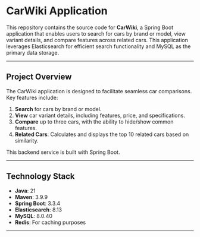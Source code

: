 # CarWiki Application

This repository contains the source code for **CarWiki**, a Spring Boot application that enables users to search for cars by brand or model, view variant details, and compare features across related cars. This application leverages Elasticsearch for efficient search functionality and MySQL as the primary data storage.

---

## Project Overview

The CarWiki application is designed to facilitate seamless car comparisons. Key features include:
1. **Search** for cars by brand or model.
2. **View** car variant details, including features, price, and specifications.
3. **Compare** up to three cars, with the ability to hide/show common features.
4. **Related Cars**: Calculates and displays the top 10 related cars based on similarity.

This backend service is built with Spring Boot.

---

## Technology Stack

- **Java**: 21
- **Maven**: 3.9.9
- **Spring Boot**: 3.3.4
- **Elasticsearch**: 8.13
- **MySQL**: 8.0.40
- **Redis**: For caching purposes

---

